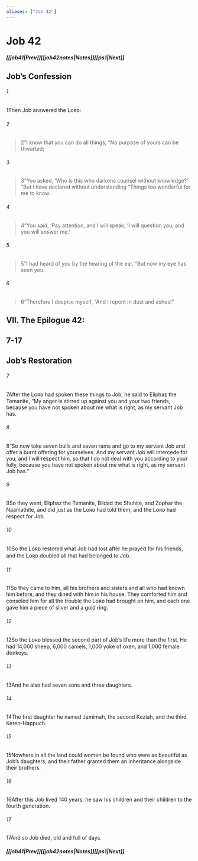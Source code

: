 ```yaml
---
aliases: ["Job 42"]
---
```

# Job 42
##### <span class=arrow-left></span>[[job41|Prev]]<span class=navigation-separator></span>[[job42notes|Notes]]<span class=navigation-separator></span>[[ps1|Next]]<span class=arrow-right></span>
## Job’s Confession
###### 1
<span class=verse-first>1</span>Then Job answered the Lᴏʀᴅ:
<div class=paragraph-break></div>

###### 2
><span class=verse-body-poetry>2</span><span class=poetry-quote-double>“</span>I know that you can do all things;
><span class=poetry-quote-double>“</span>No purpose of yours can be thwarted;
###### 3
><span class=verse-body-poetry>3</span><span class=poetry-quote-double>“</span>You asked, ‘Who is this who darkens counsel without knowledge?’
><span class=poetry-quote-double>“</span>But I have declared without understanding
><span class=poetry-quote-double>“</span>Things too wonderful for me to know.
###### 4
><span class=verse-body-poetry>4</span><span class=poetry-quote-double>“</span>You said, ‘Pay attention, and I will speak;
><span class=poetry-quote-single>‘</span>I will question you, and you will answer me.’
###### 5
><span class=verse-body-poetry>5</span><span class=poetry-quote-double>“</span>I had heard of you by the hearing of the ear,
><span class=poetry-quote-double>“</span>But now my eye has seen you.
###### 6
><span class=verse-body-poetry>6</span><span class=poetry-quote-double>“</span>Therefore I despise myself,
><span class=poetry-quote-double>“</span>And I repent in dust and ashes!”
## VII. The Epilogue 42:
## 7-17
## Job’s Restoration
###### 7
<span class=verse-first>7</span>After the Lᴏʀᴅ had spoken these things to Job, he said to Eliphaz the Temanite, “My anger is stirred up against you and your two friends, because you have not spoken about me what is right, as my servant Job has.
###### 8
<span class=verse-body>8</span>“So now take seven bulls and seven rams and go to my servant Job and offer a burnt offering for yourselves. And my servant Job will intercede for you, and I will respect him, so that I do not deal with you according to your folly, because you have not spoken about me what is right, as my servant Job has.”
###### 9
<span class=verse-body>9</span>So they went, Eliphaz the Temanite, Bildad the Shuhite, and Zophar the Naamathite, and did just as the Lᴏʀᴅ had told them; and the Lᴏʀᴅ had respect for Job.
<div class=paragraph-break></div>

###### 10
<span class=verse-first>10</span>So the Lᴏʀᴅ restored what Job had lost after he prayed for his friends, and the Lᴏʀᴅ doubled all that had belonged to Job.
###### 11
<span class=verse-body>11</span>So they came to him, all his brothers and sisters and all who had known him before, and they dined with him in his house. They comforted him and consoled him for all the trouble the Lᴏʀᴅ had brought on him, and each one gave him a piece of silver and a gold ring.
###### 12
<span class=verse-body>12</span>So the Lᴏʀᴅ blessed the second part of Job’s life more than the first. He had 14,000 sheep, 6,000 camels, 1,000 yoke of oxen, and 1,000 female donkeys.
###### 13
<span class=verse-body>13</span>And he also had seven sons and three daughters.
###### 14
<span class=verse-body>14</span>The first daughter he named Jemimah, the second Keziah, and the third Keren-Happuch.
###### 15
<span class=verse-body>15</span>Nowhere in all the land could women be found who were as beautiful as Job’s daughters, and their father granted them an inheritance alongside their brothers.
###### 16
<span class=verse-body>16</span>After this Job lived 140 years; he saw his children and their children to the fourth generation.
###### 17
<span class=verse-body>17</span>And so Job died, old and full of days.
##### <span class=arrow-left></span>[[job41|Prev]]<span class=navigation-separator></span>[[job42notes|Notes]]<span class=navigation-separator></span>[[ps1|Next]]<span class=arrow-right></span>